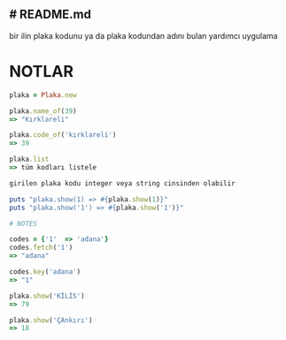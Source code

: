 # README.md
---

bir ilin plaka kodunu ya da plaka kodundan adını bulan yardımcı uygulama

# NOTLAR

```ruby
plaka = Plaka.new

plaka.name_of(39)
=> "Kırklareli"

plaka.code_of('kırklareli')
=> 39

plaka.list
=> tüm kodları listele

girilen plaka kodu integer veya string cinsinden olabilir

puts "plaka.show(1) => #{plaka.show(1)}"
puts "plaka.show('1') => #{plaka.show('1')}"

# NOTES

codes = {'1'  => 'adana'}
codes.fetch('1')
=> "adana"

codes.key('adana')
=> "1"

plaka.show('KİLİS')
=> 79

plaka.show('ÇAnkırı')
=> 18

```


